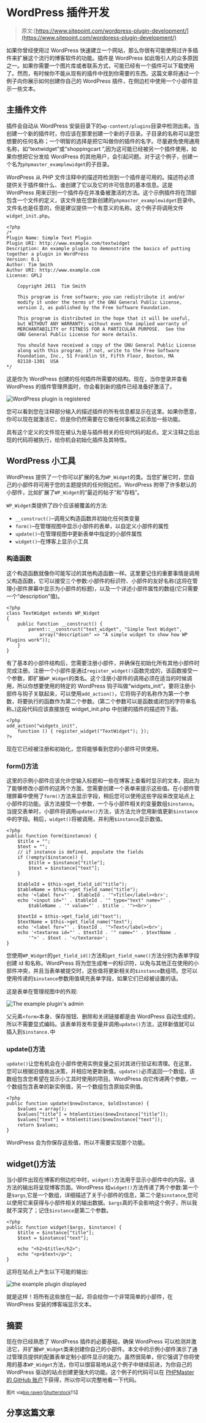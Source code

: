 # WordPress 插件开发

> 原文:[https://www.sitepoint.com/wordpress-plugin-development/](https://www.sitepoint.com/wordpress-plugin-development/)

如果你曾经使用过 WordPress 快速建立一个网站，那么你很有可能使用过许多插件来扩展这个流行的博客软件的功能。插件是 WordPress 如此吸引人的众多原因之一。如果你需要一个图片库或者联系方式，可能已经有一个插件可以下载使用了。然而，有时候你不能从现有的插件中找到你需要的东西。这篇文章将通过一个例子向你展示如何创建你自己的 WordPress 插件，在侧边栏中使用一个小部件显示一些文本。

## 主插件文件

插件会自动从 WordPress 安装目录下的`wp-content/plugins`目录中检测出来。当创建一个新的插件时，你应该在那里创建一个新的子目录。子目录的名称可以是您想要的任何名称；一个明智的选择是把它叫做你的插件的名字。尽量避免使用通用名称，如“textwidget”或“shoppingcart ”,因为这可能已经被另一个插件使用，如果你想把它分发给 WordPress 的其他用户，会引起问题。对于这个例子，创建一个名为`phpmaster_examplewidget`的子目录。

WordPress 从 PHP 文件注释中的描述符检测到一个插件是可用的。描述符必须提供关于插件做什么、谁创建了它以及它的许可信息的基本信息。这是 WordPress 用来识别一个插件存在并准备被激活的方法。这个示例插件将在顶部包含一个文件的定义，该文件放在您新创建的`phpmaster_examplewidget`目录中。文件名也是任意的，但是建议提供一个有意义的名称。这个例子将调用文件`widget_init.php`。

```
<?php
/* 
Plugin Name: Simple Text Plugin
Plugin URI: http://www.example.com/textwidget
Description: An example plugin to demonstrate the basics of putting together a plugin in WordPress
Version: 0.1 
Author: Tim Smith 
Author URI: http://www.example.com
License: GPL2 

    Copyright 2011  Tim Smith

    This program is free software; you can redistribute it and/or
    modify it under the terms of the GNU General Public License,
    version 2, as published by the Free Software Foundation. 

    This program is distributed in the hope that it will be useful,
    but WITHOUT ANY WARRANTY; without even the implied warranty of 
    MERCHANTABILITY or FITNESS FOR A PARTICULAR PURPOSE.  See the 
    GNU General Public License for more details. 

    You should have received a copy of the GNU General Public License 
    along with this program; if not, write to the Free Software 
    Foundation, Inc., 51 Franklin St, Fifth Floor, Boston, MA 
    02110-1301  USA 
*/
```

这是你为 WordPress 创建的任何插件所需要的结构。现在，当你登录并查看 WordPress 的插件管理界面时，你会看到新的插件已经准备好激活了。

![WordPress plugin is registered](../Images/cfe806947458330bbb8a2d2a613bf1f4.png "WordPress plugin is registered")

您可以看到您在注释部分输入的描述插件的所有信息都显示在这里。如果你愿意，你可以现在就激活它，但是你仍然需要在它做任何事情之前添加一些功能。

具有这个定义的文件现在被认为是与插件相关的任何代码的起点。定义注释之后出现的代码将被执行，给你机会初始化插件及其特性。

## WordPress 小工具

WordPress 提供了一个你可以扩展的名为`WP_Widget`的类。当您扩展它时，您自己的小部件将可用于您的主题提供的任何侧边栏。WordPress 附带了许多默认的小部件，比如扩展了`WP_Widget`的“最近的帖子”和“存档”。

`WP_Widget`类提供了四个应该被覆盖的方法:

*   `__construct()`–调用父构造函数并初始化任何类变量
*   `form()`–在管理视图中显示小部件的表单，以自定义小部件的属性
*   `update()`–在管理视图中更新表单中指定的小部件属性
*   `widget()`–在博客上显示小工具

### 构造函数

这个构造函数就像你可能写过的其他构造函数一样。这里要记住的重要事情是调用父构造函数，它可以接受三个参数:小部件的标识符、小部件的友好名称(这将在管理小部件屏幕中显示为小部件的标题)，以及一个详述小部件属性的数组(它只需要一个“description”值)。

```
<?php
class TextWidget extends WP_Widget
{
    public function __construct() {
        parent::__construct("text_widget", "Simple Text Widget",
            array("description" => "A simple widget to show how WP Plugins work"));
    }
}
```

有了基本的小部件结构后，您需要注册小部件，并确保在初始化所有其他小部件时完成注册。注册一个小部件是通过`register_widget()`函数完成的，该函数接受一个参数，即扩展`WP_Widget`的类名。这个注册小部件的调用必须在适当的时候调用，所以你想要使用的特定的 WordPress 钩子叫做“widgets_init”。要将注册小部件与钩子关联起来，可以使用`add_action()`，它将钩子的名称作为第一个参数，将要执行的函数作为第二个参数。(第二个参数可以是函数或闭包的字符串名称。)这段代码应该直接放在 widget_init.php 中创建的插件的描述符下面。

```
<?php
add_action("widgets_init",
    function () { register_widget("TextWidget"); });
?>
```

现在它已经被注册和初始化，您将能够看到您的小部件可供使用。

### form()方法

这里的示例小部件应该允许您输入标题和一些在博客上查看时显示的文本，因此为了能够修改小部件的这两个方面，您需要创建一个表单来提示这些值。在小部件管理屏幕中使用了`form()`方法来显示字段，稍后您可以使用这些字段来改变站点上小部件的功能。该方法接受一个参数，一个与小部件相关的变量数组`$instance`。当提交表单时，小部件将调用`update()`方法，该方法允许您用新值更新`$instance`中的字段。稍后，`widget()`将被调用，并利用`$instance`显示数值。

```
<?php
public function form($instance) {
    $title = "";
    $text = "";
    // if instance is defined, populate the fields
    if (!empty($instance)) {
        $title = $instance["title"];
        $text = $instance["text"];
    }

    $tableId = $this->get_field_id("title");
    $tableName = $this->get_field_name("title");
    echo '<label for="' . $tableId . '">Title</label><br>';
    echo '<input id="' . $tableId . '" type="text" name="' .
        $tableName . '" value="' . $title . '"><br>';

    $textId = $this->get_field_id("text");
    $textName = $this->get_field_name("text");
    echo '<label for="' . $textId . '">Text</label><br>';
    echo '<textarea id="' . $textId . '" name="' . $textName .
        '">' . $text . '</textarea>';
}
```

您使用`WP_Widget`的`get_field_id()`方法和`get_field_name()`方法分别为表单字段创建 id 和名称。WordPress 将为您生成唯一的标识符，以免与其他正在使用的小部件冲突，并且当表单被提交时，这些值将更新相关的`$instance`数组项。您可以使用传递的`$instance`参数用值填充表单字段，如果它们已经被设置的话。

这是表单在管理视图中的外观:

![The example plugin's admin](../Images/4b15ad8603cac85b81112050261798c8.png "The example plugin's admin")

父元素`<form>`本身、保存按钮、删除和关闭链接都是由 WordPress 自动生成的，所以不需要显式编码。该表单将发布变量并调用`update()`方法，这样新值就可以插入到`$instance.`中

### update()方法

`update()`让您有机会在小部件使用实例变量之前对其进行验证和清理。在这里，您可以根据旧值做出决策，并相应地更新新值。`update()`必须返回一个数组，该数组包含您希望在显示小工具时使用的项目。WordPress 向它传递两个参数，一个数组包含表单的新实例值，另一个数组包含原始实例值。

```
<?php
public function update($newInstance, $oldInstance) {
    $values = array();
    $values["title"] = htmlentities($newInstance["title"]);
    $values["text"] = htmlentities($newInstance["text"]);
    return $values;
}
```

WordPress 会为你保存这些值，所以不需要实现那个功能。

## widget()方法

当小部件出现在博客的侧边栏中时，`widget()`方法用于显示小部件中的内容。该方法的输出将呈现博客页面。WordPress 给`widget()`方法传递了两个参数:第一个是`$args`,它是一个数组，详细描述了关于小部件的信息，第二个是`$instance`,您可以使用它来获得与小部件相关的输出数据。`$args`真的不会影响这个例子，所以我就不深究了；记住`$instance`是第二个参数。

```
<?php
public function widget($args, $instance) {
    $title = $instance["title"];
    $text = $instance["text"];

    echo "<h2>$title</h2>";
    echo "<p>$text</p>";
}
```

这将在站点上产生以下可能的输出:

![the example plugin displayed](../Images/c08c86c5ac6aacbaabbe55270f4ac2fd.png "the example plugin displayed")

就是这样！将所有这些放在一起，将会给你一个非常简单的小部件，在 WordPress 安装的博客端显示文本。

## 摘要

现在你已经熟悉了 WordPress 插件的必要基础，确保 WordPress 可以检测并激活它，并扩展`WP_Widget`类来创建你自己的小部件。本文中的示例小部件演示了通过管理员提供的配置表单定制小部件显示的能力。虽然很简单，但它强调了你将使用的基本`WP_Widget`方法，你可以很容易地从这个例子中继续前进，为你自己的 WordPress 驱动的站点创建更强大的功能。这个例子的代码可以在 [PHPMaster 的 GitHub 账户](https://github.com/phpmasterdotcom/WordPressPluginDevelopment)下获得，所以你可以完整地看一下代码。

<small>图片 via[bio raven](http://www.shutterstock.com/gallery-144271p1.html)/[Shutterstock](http://www.shutterstock.com)T5】</small>

## 分享这篇文章